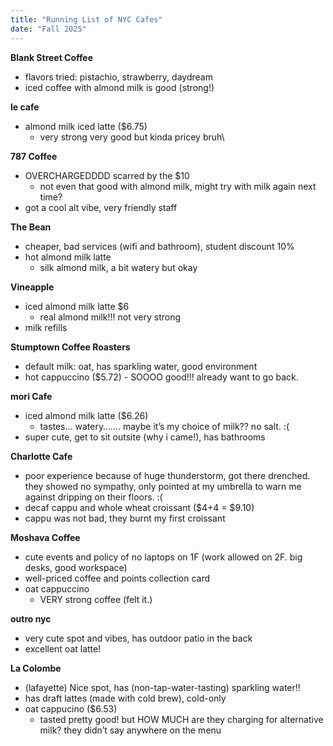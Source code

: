 ```yaml
---
title: "Running List of NYC Cafes"
date: "Fall 2025"
---
```



**Blank Street Coffee**
* flavors tried: pistachio, strawberry, daydream
* iced coffee with almond milk is good (strong!)

**le cafe**
* almond milk iced latte ($6.75) 
    * very strong very good but kinda pricey bruh\

**787 Coffee**
* OVERCHARGEDDDD scarred by the $10
    * not even that good with almond milk, might try with milk again next time?
* got a cool alt vibe, very friendly staff

**The Bean**
* cheaper, bad services (wifi and bathroom), student discount 10%
* hot almond milk latte
    * silk almond milk, a bit watery but okay

**Vineapple**
* iced almond milk latte $6
    * real almond milk!!! not very strong
* milk refills

**Stumptown Coffee Roasters**
* default milk: oat, has sparkling water, good environment
* hot cappuccino ($5.72) - SOOOO good!!! already want to go back.

**mori Cafe**
* iced almond milk latte ($6.26)
    * tastes… watery……. maybe it’s my choice of milk?? no salt. :(
* super cute, get to sit outsite (why i came!), has bathrooms

**Charlotte Cafe**
* poor experience because of huge thunderstorm, got there drenched. they showed no sympathy, only pointed at my umbrella to warn me against dripping on their floors. :(
* decaf cappu and whole wheat croissant ($4+4 = $9.10)
* cappu was not bad, they burnt my first croissant 

**Moshava Coffee**
* cute events and policy of no laptops on 1F (work allowed on 2F. big desks, good workspace)
* well-priced coffee and points collection card
* oat cappuccino
    * VERY strong coffee (felt it.)

**outro nyc**
* very cute spot and vibes, has outdoor patio in the back
* excellent oat latte!

**La Colombe**
* (lafayette) Nice spot, has (non-tap-water-tasting) sparkling water!! 
* has draft lattes (made with cold brew), cold-only
* oat cappucino ($6.53)
    * tasted pretty good! but HOW MUCH are they charging for alternative milk? they didn’t say anywhere on the menu
